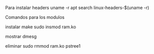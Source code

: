Para instalar headers
uname -r
apt search linux-headers-$(uname -r)


Comandos para los modulos

instalar
make
sudo insmod ram.ko

mostrar
dmesg

eliminar
sudo rmmod ram.ko
pstree1